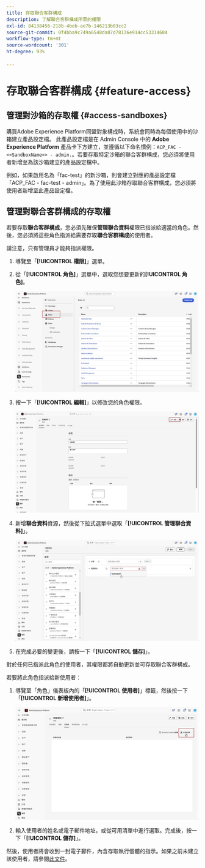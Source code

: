 ```yaml
---
title: 存取聯合客群構成
description: 了解聯合客群構成所需的權限
exl-id: 84138456-218b-4beb-ae7b-146213b03cc2
source-git-commit: 0f4bba9c749a6548da07d78136e914cc53314684
workflow-type: tm+mt
source-wordcount: '301'
ht-degree: 93%

---
```


# 存取聯合客群構成 {#feature-access}

## 管理對沙箱的存取權 {#access-sandboxes}

購買Adobe Experience Platform同盟對象構成時，系統會同時為每個使用中的沙箱建立產品設定檔。 此產品設定檔是在 Admin Console 中的 **Adobe Experience Platform** 產品卡下方建立，並遵循以下命名慣例：`ACP_FAC - <<SandboxName>> - admin.`。若要存取特定沙箱的聯合客群構成，您必須將使用者新增至為該沙箱建立的產品設定檔中。

例如，如果啟用名為「fac-test」的新沙箱，則會建立對應的產品設定檔「ACP_FAC - fac-test - admin」。為了使用此沙箱存取聯合客群構成，您必須將使用者新增至此產品設定檔。

## 管理對聯合客群構成的存取權

若要存取&#x200B;**聯合客群構成**，您必須先確保&#x200B;**管理聯合資料**&#x200B;權限已指派給適當的角色。然後，您必須將這些角色指派給需要存取&#x200B;**聯合客群構成**&#x200B;的使用者。

請注意，只有管理員才能夠指派權限。

1. 導覽至「**[!UICONTROL 權限]**」選單。

1. 從「**[!UICONTROL 角色]**」選單中，選取您想要更新的&#x200B;**[!UICONTROL 角色]**。

   ![](assets/access_fda_1.png)

1. 按一下「**[!UICONTROL 編輯]**」以修改您的角色權限。

   ![](assets/access_fda_2.png)

1. 新增&#x200B;**聯合資料**&#x200B;資源，然後從下拉式選單中選取「**[!UICONTROL 管理聯合資料]**」。

   ![](assets/access_fda_3.png)

1. 在完成必要的變更後，請按一下「**[!UICONTROL 儲存]**」。

對於任何已指派此角色的使用者，其權限都將自動更新並可存取聯合客群構成。

若要將此角色指派給新使用者：

1. 導覽至「角色」儀表板內的「**[!UICONTROL 使用者]**」標籤，然後按一下「**[!UICONTROL 新增使用者]**」。

   ![](assets/access_fda_4.png)

1. 輸入使用者的姓名或電子郵件地址，或從可用清單中進行選取。完成後，按一下「**[!UICONTROL 儲存]**」。

然後，使用者將會收到一封電子郵件，內含存取執行個體的指示。如果之前未建立該使用者，請參閱[此文件](https://experienceleague.adobe.com/zh-hant/docs/experience-platform/access-control/abac/permissions-ui/users)。
